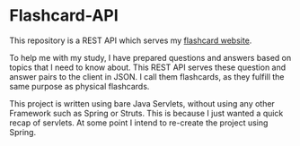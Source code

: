# Flashcard-API

This repository is a REST API which serves my [flashcard website](https://github.com/bcreagh/flashcard-website).

To help me with my study, I have prepared questions and answers based on topics that I need to know about. This REST API serves these question and answer pairs to the client in JSON. I call them flashcards, as they fulfill the same purpose as physical flashcards.

This project is written using bare Java Servlets, without using any other Framework such as Spring or Struts. This is because I just wanted a quick recap of servlets. At some point I intend to re-create the project using Spring.
